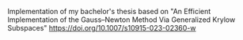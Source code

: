 Implementation of my bachelor's thesis based on "An Efficient Implementation of the Gauss–Newton Method Via Generalized Krylow Subspaces" https://doi.org/10.1007/s10915-023-02360-w


